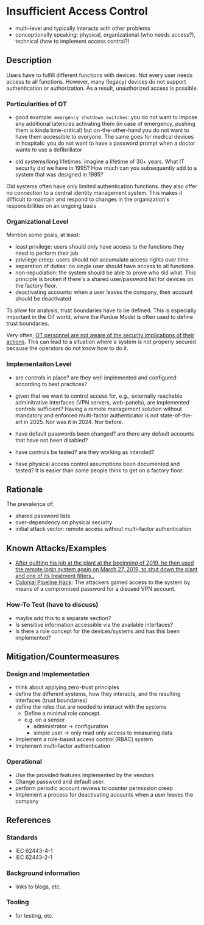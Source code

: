 # Insufficient Access Control

- multi-level and typically interacts with other problems
- conceptionally speaking: physical, organizational (who needs access?), technical (how to implement access control?)

## Description

Users have to fulfill different functions with devices. Not every user needs access to all functions. However, many (legacy) devices do not support authentication or authorization. As a result, unauthorized access is possible.

### Particularities of OT

- good example: `emergency shutdown switches`: you do not want to impose any additional latencies activating them (in case of emergency, pushing them is kinda time-critical) but on-the-other-hand you do not want to have them accessible to everyone. The same goes for medical devices in hospitals: you do not want to have a password prompt when a doctor wants to use a defibrillator
  
- old systems/long lifetimes: imagine a lifetime of 30+ years. What IT security did we have in 1995? How much can you subsequently add to a system that was designed in 1995?
  
Old systems often have only limited authentication functions. they also offer no connection to a central identity management system. This makes it difficult to maintain and respond to changes in the organization's responsibilities on an ongoing basis

### Organizational Level

Mention some goals, at least:

- least privilege: users should only have access to the functions they need to perform their job
- privilege creep: users should not accumulate access rights over time
- separation of duties: no single user should have access to all functions
- non-repudiation: the system should be able to prove who did what. This principle is broken if there's a shared user/password list for devices on the factory floor.
- deactivating accounts: when a user leaves the company, their account should be deactivated

To allow for analysis, trust boundaries have to be defined. This is especially important in the OT world, where the Purdue Model is often used to define trust boundaries.

Very often, [OT personnel are not aware of the security implications of their actions](./missing-awareness.md). This can lead to a situation where a system is not properly secured because the operators do not know how to do it.

### Implementaiton Level

- are controls in place? are they well implemented and configured according to best practices?

- given that we want to control access for, e.g., externally reachable adminitrative interfaces (VPN servers, web-panels), are implemented controls sufficient? Having a remote management solution without mandatory and enforced multi-factor authenticator is not state-of-the-art in 2025. Nor was it in 2024. Nor before.

- have default passwords been changed? are there any default accounts that have not been disabled?

- have controls be tested? are they working as intended?

- have physical access control assumptions been documented and tested? It is easier than some people think to get on a factory floor.

## Rationale

The prevalence of:

- shared password lists
- over-dependency on physical security
- initial attack vector: remote access without multi-factor authentication

## Known Attacks/Examples

- [After quitting his job at the plant at the beginning of 2019, he then used the remote login system again on March 27, 2019, to shut down the plant and one of its treatment filters..](https://www.ksnt.com/news/local-news/kansas-hacker-pleads-guilty-to-shutting-down-drinking-water-plant-with-phone/)
- [Colonial Pipeline Hack](https://en.wikipedia.org/wiki/Colonial_Pipeline_ransomware_attack): The attackers gained access to the system by means of a compromised password for a disused VPN account.

### How-To Test (have to discuss)

- maybe add this to a separate section?
- Is sensitive information accessible via the available interfaces?
- Is there a role concept for the devices/systems and has this been implemented?

## Mitigation/Countermeasures

### Design and Implementation

- think about applying zero-trust principles
- define the different systems, how they interacts, and the resulting interfaces (trust boundaries)
- define the roles that are needed to interact with the systems
  - Define a minimal role concept.  
  - e.g. on a sensor
    - administrator -> configuration
    - simple user -> only read only access to measuring data
- Implement a role-based access control (RBAC) system
- Implement multi-factor authentication

### Operational

- Use the provided features implemented by the vendors
- Change password and default user.
- perform periodic account reviews to counter permission creep
- Implement a process for deactivating accounts when a user leaves the company

## References

### Standards

- IEC 62443-4-1
- IEC 62443-2-1

### Background information

- links to blogs, etc.

### Tooling

- for testing, etc.
